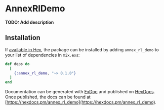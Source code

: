 # AnnexRlDemo

**TODO: Add description**

## Installation

If [available in Hex](https://hex.pm/docs/publish), the package can be installed
by adding `annex_rl_demo` to your list of dependencies in `mix.exs`:

```elixir
def deps do
  [
    {:annex_rl_demo, "~> 0.1.0"}
  ]
end
```

Documentation can be generated with [ExDoc](https://github.com/elixir-lang/ex_doc)
and published on [HexDocs](https://hexdocs.pm). Once published, the docs can
be found at [https://hexdocs.pm/annex_rl_demo](https://hexdocs.pm/annex_rl_demo).

